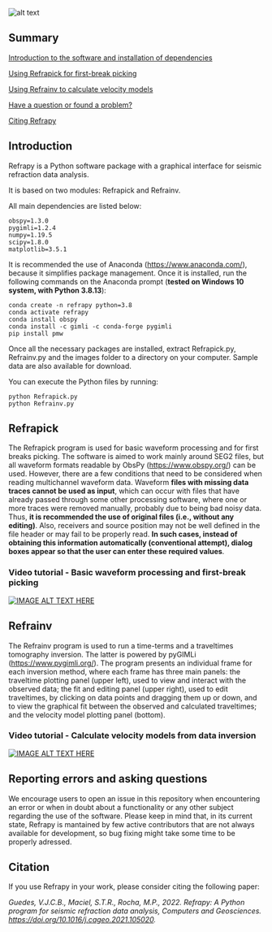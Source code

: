 ![alt text](https://github.com/viictorjs/Refrapy/blob/master/refrapy_logo.png)

## Summary

[Introduction to the software and installation of dependencies](#introduction)

[Using Refrapick for first-break picking](#refrapick)

[Using Refrainv to calculate velocity models](#refrainv)

[Have a question or found a problem?](#reporting-errors-and-asking-questions)

[Citing Refrapy](#citation)

## Introduction

Refrapy is a Python software package with a graphical interface for seismic refraction data analysis.

It is based on two modules: Refrapick and Refrainv.

All main dependencies are listed below:
   ```
   obspy=1.3.0
   pygimli=1.2.4
   numpy=1.19.5
   scipy=1.8.0
   matplotlib=3.5.1
   ```

It is recommended the use of Anaconda (https://www.anaconda.com/), because it simplifies package management.
Once it is installed, run the following commands on the Anaconda prompt (**tested on Windows 10 system, with Python 3.8.13**):

   ```
   conda create -n refrapy python=3.8
   conda activate refrapy
   conda install obspy
   conda install -c gimli -c conda-forge pygimli
   pip install pmw
   ```
    
Once all the necessary packages are installed, extract Refrapick.py, Refrainv.py and the images folder to a directory on your computer. Sample data are also available for download.

You can execute the Python files by running:

   ```
   python Refrapick.py
   python Refrainv.py
   ```

## Refrapick

The Refrapick program is used for basic waveform processing and for first breaks picking. The software is aimed to work mainly around SEG2 files, but all waveform formats readable by ObsPy (https://www.obspy.org/) can be used. However, there are a few conditions that need to be considered when reading multichannel waveform data. Waveform **files with missing data traces cannot be used as input**, which can occur with files that have already passed through some other processing software, where one or more traces were removed manually, probably due to being bad noisy data. Thus, **it is recommended the use of original files (i.e., without any editing)**. Also, receivers and source position may not be well defined in the file header or may fail to be properly read. **In such cases, instead of obtaining this information automatically (conventional attempt), dialog boxes appear so that the user can enter these required values**.

### Video tutorial - Basic waveform processing and first-break picking
[![IMAGE ALT TEXT HERE](https://img.youtube.com/vi/3a9eZW4WKjI/0.jpg)](https://www.youtube.com/watch?v=3a9eZW4WKjI)


## Refrainv

The Refrainv program is used to run a time-terms and a traveltimes tomography inversion. The latter is powered by pyGIMLi (https://www.pygimli.org/). The program presents an individual frame for each inversion method, where each frame has three main panels: the traveltime plotting panel (upper left), used to view and interact with the observed data; the fit and editing panel (upper right), used to edit traveltimes, by clicking on data points and dragging them up or down, and to view the graphical fit between the observed and calculated traveltimes; and the velocity model plotting panel (bottom). 

### Video tutorial - Calculate velocity models from data inversion
[![IMAGE ALT TEXT HERE](https://img.youtube.com/vi/rOJjxoc2cbU/0.jpg)](https://www.youtube.com/watch?v=rOJjxoc2cbU)

## Reporting errors and asking questions

We encourage users to open an issue in this repository when encountering an error or when in doubt about a functionality or any other subject regarding the use of the software. Please keep in mind that, in its current state, Refrapy is mantained by few active contributors that are not always available for development, so bug fixing might take some time to be properly adressed.

## Citation

If you use Refrapy in your work, please consider citing the following paper:

*Guedes, V.J.C.B., Maciel, S.T.R., Rocha, M.P., 2022. Refrapy: A Python program for seismic refraction data analysis, Computers and Geosciences. https://doi.org/10.1016/j.cageo.2021.105020.*
